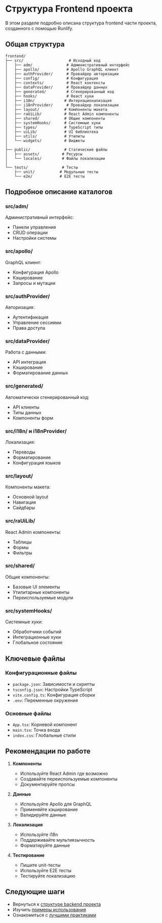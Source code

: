 # Структура Frontend проекта

В этом разделе подробно описана структура frontend части проекта, созданного с помощью Runlify.

## Общая структура

```
frontend/
├── src/                    # Исходный код
│   ├── adm/               # Административный интерфейс
│   ├── apollo/            # Apollo GraphQL клиент
│   ├── authProvider/      # Провайдер авторизации
│   ├── config/            # Конфигурация
│   ├── contexts/          # React контексты
│   ├── dataProvider/      # Провайдер данных
│   ├── generated/         # Сгенерированный код
│   ├── hooks/             # React хуки
│   ├── i18n/             # Интернационализация
│   ├── i18nProvider/      # Провайдер локализации
│   ├── layout/           # Компоненты макета
│   ├── raUiLib/          # React Admin компоненты
│   ├── shared/           # Общие компоненты
│   ├── systemHooks/      # Системные хуки
│   ├── types/            # TypeScript типы
│   ├── uiLib/            # UI библиотека
│   ├── utils/            # Утилиты
│   └── widgets/          # Виджеты
│
├── public/               # Статические файлы
│   ├── assets/          # Ресурсы
│   └── locales/         # Файлы локализации
│
└── tests/               # Тесты
    ├── unit/           # Модульные тесты
    └── e2e/            # E2E тесты
```

## Подробное описание каталогов

### src/adm/
Административный интерфейс:
- Панели управления
- CRUD операции
- Настройки системы

### src/apollo/
GraphQL клиент:
- Конфигурация Apollo
- Кэширование
- Запросы и мутации

### src/authProvider/
Авторизация:
- Аутентификация
- Управление сессиями
- Права доступа

### src/dataProvider/
Работа с данными:
- API интеграция
- Кэширование
- Форматирование данных

### src/generated/
Автоматически сгенерированный код:
- API клиенты
- Типы данных
- Компоненты форм

### src/i18n/ и i18nProvider/
Локализация:
- Переводы
- Форматирование
- Конфигурация языков

### src/layout/
Компоненты макета:
- Основной layout
- Навигация
- Сайдбары

### src/raUiLib/
React Admin компоненты:
- Таблицы
- Формы
- Фильтры

### src/shared/
Общие компоненты:
- Базовые UI элементы
- Утилитарные компоненты
- Переиспользуемые модули

### src/systemHooks/
Системные хуки:
- Обработчики событий
- Интеграционные хуки
- Глобальное состояние

## Ключевые файлы

### Конфигурационные файлы
- `package.json`: Зависимости и скрипты
- `tsconfig.json`: Настройки TypeScript
- `vite.config.ts`: Конфигурация сборки
- `.env`: Переменные окружения

### Основные файлы
- `App.tsx`: Корневой компонент
- `main.tsx`: Точка входа
- `index.css`: Глобальные стили

## Рекомендации по работе

1. **Компоненты**
   - Используйте React Admin где возможно
   - Создавайте переиспользуемые компоненты
   - Документируйте пропсы

2. **Данные**
   - Используйте Apollo для GraphQL
   - Применяйте кэширование
   - Валидируйте данные

3. **Локализация**
   - Используйте i18n
   - Поддерживайте мультиязычность
   - Форматируйте данные

4. **Тестирование**
   - Пишите unit-тесты
   - Используйте E2E тесты
   - Тестируйте локализацию

## Следующие шаги

- Вернуться к [структуре backend проекта](./11-backend-structure.md)
- Изучить [примеры использования](./07-examples.md)
- Ознакомиться с [лучшими практиками](./08-best-practices.md) 